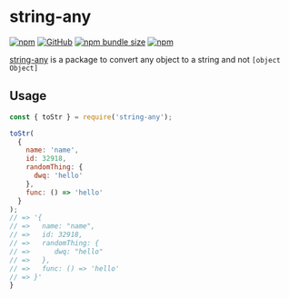 # string-any

[![npm](https://img.shields.io/npm/v/string-any.svg)](https://www.npmjs.com/package/string-any)
[![GitHub](https://img.shields.io/github/license/AliBasicCoder/string-any.svg)](https://github.com/AliBasicCoder/string-any/)
[![npm bundle size](https://img.shields.io/bundlephobia/min/string-any.svg?style=flat-sqaure)](https://bundlephobia.com/result?p=string-any@latest)
[![npm](https://img.shields.io/npm/dm/string-any.svg)](https://www.npmjs.com/package/string-any)

[string-any](https://www.npmjs.com/package/string-any)
is a package to convert any object to a string and not ```[object Object]```

## Usage

``` js
const { toStr } = require('string-any');

toStr(
  {
    name: 'name',
    id: 32918,
    randomThing: {
      dwq: 'hello'
    },
    func: () => 'hello'
  }
);
// => '{
// =>   name: "name",
// =>   id: 32918,
// =>   randomThing: {
// =>      dwq: "hello"
// =>   },
// =>   func: () => 'hello'
// => }'
}
```
